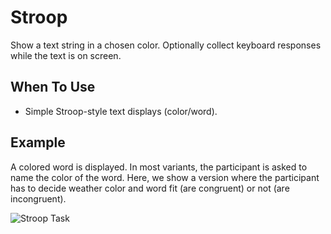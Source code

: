 # Stroop

Show a text string in a chosen color. Optionally collect keyboard responses while the text is on screen.

## When To Use

- Simple Stroop-style text displays (color/word).

## Example

A colored word is displayed. In most variants, the participant is asked to name the color of the word. Here, we show a version where the participant has to decide weather color and word fit (are congruent) or not (are incongruent).

![Stroop Task](../../img/stimuli/stroop.png)